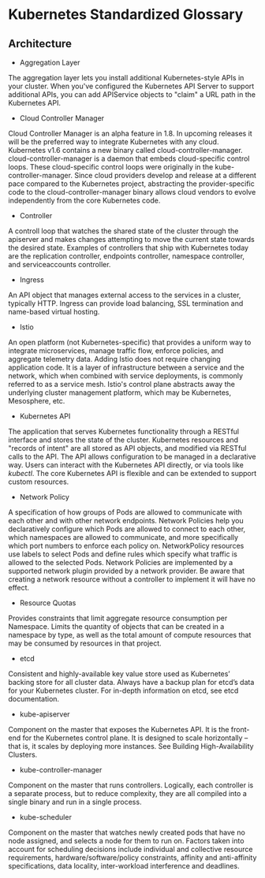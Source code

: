 # Kubernetes Standardized Glossary

## Architecture

- Aggregation Layer

The aggregation layer lets you install additional Kubernetes-style APIs in your
cluster. When you've configured the Kubernetes API Server to support additional
APIs, you can add APIService objects to "claim" a URL path in the Kubernetes
API.

- Cloud Controller Manager

Cloud Controller Manager is an alpha feature in 1.8. In upcoming releases it
will be the preferred way to integrate Kubernetes with any cloud. Kubernetes
v1.6 contains a new binary called cloud-controller-manager.
cloud-controller-manager is a daemon that embeds cloud-specific control loops.
These cloud-specific control loops were originally in the
kube-controller-manager. Since cloud providers develop and release at a
different pace compared to the Kubernetes project, abstracting the
provider-specific code to the cloud-controller-manager binary allows cloud
vendors to evolve independently from the core Kubernetes code.

- Controller

A controll loop that watches the shared state of the cluster through the
apiserver and makes changes attempting to move the current state towards the
desired state. Examples of controllers that ship with Kubernetes today are the
replication controller, endpoints controller, namespace controller, and
serviceaccounts controller.

- Ingress

An API object that manages external access to the services in a cluster,
typically HTTP. Ingress can provide load balancing, SSL termination and
name-based virtual hosting.

- Istio

An open platform (not Kubernetes-specific) that provides a uniform way to
integrate microservices, manage traffic flow, enforce policies, and aggregate
telemetry data. Adding Istio does not require changing application code. It is a
layer of infrastructure between a service and the network, which when combined
with service deployments, is commonly referred to as a service mesh. Istio's
control plane abstracts away the underlying cluster management platform, which
may be Kubernetes, Mesosphere, etc.

- Kubernetes API

The application that serves Kubernetes functionality through a RESTful interface
and stores the state of the cluster. Kubernetes resources and "records of
intent" are all stored as API objects, and modified via RESTful calls to the
API. The API allows configuration to be managed in a declarative way. Users can
interact with the Kubernetes API directly, or via tools like *kubectl*. The core
Kubernetes API is flexible and can be extended to support custom resources.

- Network Policy

A specification of how groups of Pods are allowed to communicate with each other
and with other network endpoints. Network Policies help you declaratively
configure which Pods are allowed to connect to each other, which namespaces are
allowed to communicate, and more specifically which port numbers to enforce each
policy on. NetworkPolicy resources use labels to select Pods and define rules
which specify what traffic is allowed to the selected Pods. Network Policies are
implemented by a supported network plugin provided by a network provider. Be
aware that creating a network resource without a controller to implement it will
have no effect.

- Resource Quotas

Provides constraints that limit aggregate resource consumption per Namespace.
Limits the quantity of objects that can be created in a namespace by type, as
well as the total amount of compute resources that may be consumed by resources
in that project.

- etcd

Consistent and highly-available key value store used as Kubernetes’ backing
store for all cluster data. Always have a backup plan for etcd’s data for your
Kubernetes cluster. For in-depth information on etcd, see etcd documentation.

- kube-apiserver

Component on the master that exposes the Kubernetes API. It is the front-end for
the Kubernetes control plane. It is designed to scale horizontally – that is, it
scales by deploying more instances. See Building High-Availability Clusters.

- kube-controller-manager

Component on the master that runs controllers. Logically, each controller is a
separate process, but to reduce complexity, they are all compiled into a single
binary and run in a single process.

- kube-scheduler

Component on the master that watches newly created pods that have no node
assigned, and selects a node for them to run on. Factors taken into account for
scheduling decisions include individual and collective resource requirements,
hardware/software/policy constraints, affinity and anti-affinity specifications,
data locality, inter-workload interference and deadlines.
